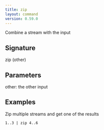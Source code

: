 ```yaml
---
title: zip
layout: command
version: 0.59.0
---
```


Combine a stream with the input

## Signature

zip (other)

## Parameters

  other: the other input

## Examples

Zip multiple streams and get one of the results
```shell
1..3 | zip 4..6
```

